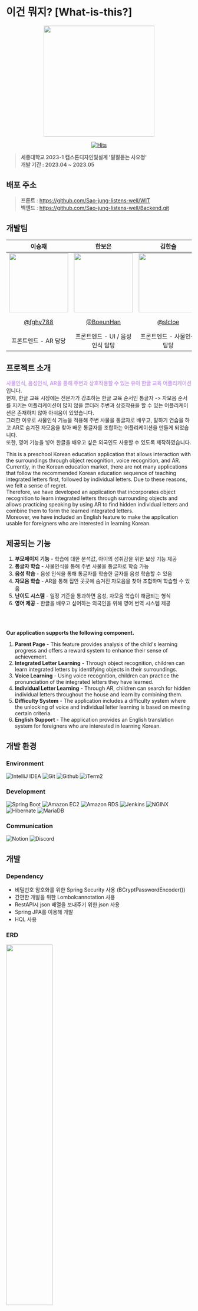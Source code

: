 # 이건 뭐지? [What-is-this?]

<div align="center">
<img width="300" src="https://github.com/Sao-jung-listens-well/WIT/blob/main/Assets/Resources/pumpkin_gold.PNG?raw=true">

[![Hits](https://hits.seeyoufarm.com/api/count/incr/badge.svg?url=https%3A%2F%2Fgithub.com%2FSao-jung-listens-well%2FBackend.git&count_bg=%23F8F981&title_bg=%23CBA0EB&icon=&icon_color=%23E7E7E7&title=hits&edge_flat=false)](https://hits.seeyoufarm.com)
</div>

> **세종대학교 2023-1 캡스톤디자인및설계 '말잘듣는 사오정'**
<br>**개발 기간 : 2023.04 ~ 2023.05**

## 배포 주소
> **프론트** : https://github.com/Sao-jung-listens-well/WIT <br>
> **백엔드** : https://github.com/Sao-jung-listens-well/Backend.git <br>

## 개발팀
|                                       이승재                                        |                                       한보은                                        |                                       김한슬                                       |                                       박성하                                       |                                                                               
|:--------------------------------------------------------------------------------:|:--------------------------------------------------------------------------------:|:-------------------------------------------------------------------------------:|:-------------------------------------------------------------------------------:|
| <img width="160px" src="https://avatars.githubusercontent.com/u/81508501?v=4" /> | <img width="160px" src="https://avatars.githubusercontent.com/u/81304917?v=4" /> | <img width="160px" src="https://avatars.githubusercontent.com/u/67732600?v=4"/> | <img width="160px" src="https://avatars.githubusercontent.com/u/67732143?v=4"/> |
|                      [@fghy788](https://github.com/fghy788)                      |                     [@BoeunHan](https://github.com/BoeunHan)                     |                      [@slcloe](https://github.com/slcloe)                       |                      [@www-castlehi-com](https://github.com/www-castlehi-com)                       |
|                                  프론트엔드 - AR 담당                                   |                               프론트엔드 - UI / 음성인식 담당                               |                                 프론트엔드 - 사물인식 담당                                 |                                     백엔드 담당                                      |

## 프로젝트 소개
<a style="color:#CBA0EB"><strong>사물인식, 음성인식, AR을 통해 주변과 상호작용할 수 있는 유아 한글 교육 어플리케이션</strong></a>입니다. <br>
현재, 한글 교육 시장에는 전문가가 강조하는 한글 교육 순서인 통글자 -> 자모음 순서를 지키는 어플리케이션이 많지 않을 뿐더러 주변과 상호작용을 할 수 있는 어플리케이션은 존재하지 않아 아쉬움이 있었습니다. <br>
그러한 이유로 사물인식 기능을 적용해 주변 사물을 통글자로 배우고, 말하기 연습을 하고 AR로 숨겨진 자모음을 찾아 배운 통글자를 조합하는 어플리케이션을 만들게 되었습니다. <br>
또한, 영어 기능을 넣어 한글을 배우고 싶은 외국인도 사용할 수 있도록 제작하였습니다.

This is a preschool Korean education application that allows interaction with the surroundings through object recognition, voice recognition, and AR. <br>
Currently, in the Korean education market, there are not many applications that follow the recommended Korean education sequence of teaching integrated letters first, followed by individual letters. Due to these reasons, we felt a sense of regret. <br>
Therefore, we have developed an application that incorporates object recognition to learn integrated letters through surrounding objects and allows practicing speaking by using AR to find hidden individual letters and combine them to form the learned integrated letters. <br>
Moreover, we have included an English feature to make the application usable for foreigners who are interested in learning Korean.

## 제공되는 기능
1. **부모페이지 기능** - 학습에 대한 분석값, 아이의 성취감을 위한 보상 기능 제공
2. **통글자 학습** - 사물인식을 통해 주변 사물을 통글자로 학습 가능
3. **음성 학습** - 음성 인식을 통해 통글자를 학습한 글자를 음성 학습할 수 있음
4. **자모음 학습** - AR을 통해 집안 곳곳에 숨겨진 자모음을 찾아 조합하며 학습할 수 있음
5. **난이도 시스템** - 일정 기준을 통과하면 음성, 자모음 학습이 해금되는 형식
6. **영어 제공** - 한글을 배우고 싶어하는 외국인을 위해 영어 번역 시스템 제공
<br>
<br>

**Our application supports the following component.**
1. **Parent Page** - This feature provides analysis of the child's learning progress and offers a reward system to enhance their sense of achievement.
2. **Integrated Letter Learning** - Through object recognition, children can learn integrated letters by identifying objects in their surroundings.
3. **Voice Learning** - Using voice recognition, children can practice the pronunciation of the integrated letters they have learned.
4. **Individual Letter Learning** - Through AR, children can search for hidden individual letters throughout the house and learn by combining them.
5. **Difficulty System** - The application includes a difficulty system where the unlocking of voice and individual letter learning is based on meeting certain criteria.
6. **English Support** - The application provides an English translation system for foreigners who are interested in learning Korean.

## 개발 환경

### Environment
![IntelliJ IDEA](https://img.shields.io/badge/IntelliJ%20IDEA-000000?style=for-the-badge&logo=IntelliJ%20IDEA&logoColor=white)
![Git](https://img.shields.io/badge/Git-F05032?style=for-the-badge&logo=Git&logoColor=white)
![Github](https://img.shields.io/badge/GitHub-181717?style=for-the-badge&logo=GitHub&logoColor=white)
![iTerm2](https://img.shields.io/badge/iTerm2-000000?style=for-the-badge&logo=iTerm2&logoColor=white)

### Development
![Spring Boot](https://img.shields.io/badge/Spring%20Boot-6DB33F?style=for-the-badge&logo=Spring%20Boot&logoColor=white)
![Amazon EC2](https://img.shields.io/badge/Amazon%20EC2-FF9900?style=for-the-badge&logo=Amazon%20EC2&logoColor=white)
![Amazon RDS](https://img.shields.io/badge/Amazon%20RDS-527FFF?style=for-the-badge&logo=Amazon%20RDS&logoColor=white)
![Jenkins](https://img.shields.io/badge/Jenkins-D24939?style=for-the-badge&logo=Jenkins&logoColor=white)
![NGINX](https://img.shields.io/badge/NGINX-009639?style=for-the-badge&logo=NGINX&logoColor=white) <br>
![Hibernate](https://img.shields.io/badge/Hibernate-59666C?style=for-the-badge&logo=Hibernate&logoColor=white)
![MariaDB](https://img.shields.io/badge/MariaDB-003545?style=for-the-badge&logo=MariaDB&logoColor=white)

### Communication
![Notion](https://img.shields.io/badge/Notion-000000?style=for-the-badge&logo=Notion&logoColor=white)
![Discord](https://img.shields.io/badge/Discord-5865F2?style=for-the-badge&logo=Discord&logoColor=white)

## 개발

### Dependency
- 비밀번호 암호화를 위한 Spring Security 사용 (BCryptPasswordEncoder())
- 간편한 개발을 위한 Lombok:annotation 사용
- RestAPI시 json 배열을 보내주기 위한 json 사용
- Spring JPA를 이용해 개발
- HQL 사용

### ERD
<img width="50%" src="https://user-images.githubusercontent.com/67732143/237047836-4ace6ae8-89dc-48db-8635-1912a91f3e6e.png"/>

### 프로젝트 구성
<img width="80%" src="https://user-images.githubusercontent.com/67732143/242218985-a5dbd919-a609-4c47-93dc-b1f8cdf0db08.jpg"/>

각 서비스 단에는 Transactional annotation을 이용하여 에러 발생 시 데이터베이스 복구 과정을 거침

#### Member
1. **Entity**
> 생일, 이름, 아이디, 비밀번호 저장
2. **Repository**
> CRUD, 아이디 조회
3. **Service, Controller**
> 회원가입, 로그인, 정보 업데이트, 회원탈퇴, 부모 페이지 로그인
4. **이외**
> LoginVo <br>
NoMemberException <br>
DuplicateMemberException <br>
CannotJoinException <br>
SecurityConfig

<br>
<br>

#### Word
1. **Entity**
> Member가 학습한 단어의 내용, 제공된 레벨, 성공한 레벨, 학습한 날짜
2. **Repository**
> CRUD, Member의 아이디로 조회, 제공된 레벨로 조회, 성공한 레벨로 조회, 학습한 날짜 기준 조회
3. **Service, Controller**
> 단어 학습, Member가 학습한 단어 모두 조회
4. **이외**
> LevelException <br>
NoWordException <br>
DateException

<br>
<br>

#### Analysis
1. **Entity**
> Member가 학습한 단어 개수, Member의 평균 난이도, Member의 Level당 성공률
2. **Repository**
> CRUD
3. **Service, Controller**
> 분석, 날짜 기준 분석, 평균 난이도 조회
4. **이외**
> LevelException <br>
NoAnalysisException <br>
DateException

<br>
<br>

#### Amends
1. **Entity**
> Member의 보상 내용, 목표 학습 단어 개수, 보상 수령까지 남은 학습 수
2. **Repository**
> CRUD
3. **Service, Controller**
> Amends 정보 input, Amends 정보 output, Amends 정보 리셋
4. **이외**
> LevelException <br>
NoAmendsException

<br>
<br>

### TDD
<img width="60%" src="https://user-images.githubusercontent.com/67732143/242228054-b1d80a02-5959-408b-8239-cf304125e947.jpg">

#### Member
1. **Repository**
> Create, Null Attribute, NotNull Attribute 테스트 <br>
> Read, 아이디 동일성, 비밀번호 동일성, 부모 비밀번호 동일성, 존재하지 않는 Member 조회 테스트 <br>
> Delete 테스트 <br>
> Update 테스트
2. **Service**
> CRUD 테스트 <br>
> 비밀번호 암호화, 부모 비밀번호 암호화 동일성 테스트 <br>
> 중복 아이디 회원가입 테스트 <br>
> 로그인 성공, 로그인 실패 (아이디, 비밀번호 각각), 부모 로그인 성공, 부모 로그인 실패 테스트 <br>
> 연관관계 Entity CRD (amends, analysis) 테스트
3. **Controller**
> 회원가입 성공, 회원가입 실패 테스트 <br>
> 로그인 성공, 로그인 실패 테스트 <br>
> 부모 로그인 성공 (amends, analysis 조회), 부모 로그인 실패 테스트

<br>
<br> 

#### Word
1. **Repository**
> Create, Null Attribute, NotNull Attribute 테스트 <br>
> Read, 존재하지 않는 Word 조회, 빈 Database 조회, Member Idx로 조회, 학습순서대로 조회, 난이도 기준 조회, 날짜 기준 조회, 기준 합성 조회 테스트 <br>
> Update 테스트 <br>
> Delete 테스트
2. **Service**
> CRUD 테스트 <br>
> 난이도 에러 테스트 <br>
> 레벨 조회 에러 테스트 <br>
> 날짜 조회 에러 테스트
3. **Controller**
> 단어 추가 테스트 <br>
> 단어 조회 테스트

<br>
<br>

#### Analysis
1. **Repository**
> Create, NotNull Attribute 테스트 <br>
> Read, 빈 Database 조회 테스트 <br>
> Update 테스트 <br>
> Delete 테스트
2. **Service**
> U 테스트 <br>
> 모든 단어 분석, 기간 분석 테스트 <br>
> 전체 학습 난이도 설정, 기간 학습 난이도 설정 테스트
3. **Controller**
> 전체 분석값, 기간 분석값 조회 테스트 <br>
> 난이도 조회 테스트

<br>
<br>

#### Amends
1. **Repository**
> Create, NotNull Attribute 테스트 <br>
> Read, 빈 Database 조회 테스트 <br>
> Update 테스트 <br>
> Delete 테스트
2. **Service**
> U 테스트 <br>
> Amends 조회 테스트
3. **Controller**
> 보상 조회 테스트 <br>
> 보상 입력 테스트 <br>
> 보상 재설정 테스트


## 배포

<img width="80%" src="https://user-images.githubusercontent.com/67732143/242211525-88d45540-d493-4f04-814b-ea2424da7ddc.jpg"/>

- 호스팅을 위한 AWS EC2 사용
- 클라우드 데이터베이스 접속을 위한 AWS RDS (Maria DB) 사용
- CI / CD를 위한 Jenkins 사용
- Github 코드를 이용하기 위한 Webhook 사용
- 무중단 배포를 위한 NGINX 사용 (Port : 8082, 8083)

> **프로필**
> 1. **real** - 내장 서버 사용 시 프로필 (application-real.properties)
> 2. **real1** - NGINX 사용 시 프로필 1 (application-real1.properties)
> 3. **real2** - NGINX 사용 시 프로필 2 (application-real2.properties)
> 
> ProfileController에서 프로필 판단 후 resources 연결

## 프로젝트 설치 방법
> git clone https://github.com/Sao-jung-listens-well/Backend.git

### 1. 개발 테스트 시
> src/main/resources에 존재하는 application.yml 사용 <br>
> localhost/h2-console 접속 후 데이터베이스 확인

### 2. 배포시 (AWS)
> src/main/resources에 application-real-db.properties 추가 <br>
> ssh 연결 후 지정 디렉토리에 application-real-db.properties 추가
```properties
#application-real-db.properties

spring.jpa.hibernate.ddl-auto=none
spring.jpa.show_sql=true

spring.datasource.hikari.jdbc-url=jdbc:mysql://[호스트]:[포트]/what-is-this
spring.datasource.hikari.username=[유저네임]
spring.datasource.hikari.password=[패스워드]
spring.datasource.hikari.driver-class-name=com.mysql.cj.jdbc.Driver
```
<br>

> ssh 연결 후 지정 디렉토리에 deploy.sh 추가 <br>
> 아래 deploy.sh는 NGINX가 연결되어 있다는 것을 전제로 합니다. <br>
> NGINX를 사용하지 않거나 다른 무중단 배포를 사용한다면 그에 맞게 바꾸셔야 합니다.
```shell
#!/bin/bash

REPOSITORY=[지정 디렉토리]

echo "> current profile"
REPONSE_CODE=$(curl -s -o /dev/null -w "%{http_code}" http://localhost/profile)
echo "> $RESPONSE_CODE"

if [ $RESPONSE_CODE -ge 400 ]
then
	CURRENT_PROFILE=real2
else
	CURRENT_PROFILE=$(curl -s http://localhost/profile)
fi

echo "> $CURRENT_PROFILE"

echo "> find pid activated"
if [ ${CURRENT_PROFILE} == real1 ]
then
        PREV_PORT=8082
else
        PREV_PORT=8083
fi
IDLE_PID=$(lsof -ti tcp:${PREV_PORT})

if [ -z ${IDLE_PID} ]
then
        echo "> There is no activated application"
else
        echo "> kill -15 $IDLE_PID"
fi

if [ ${CURRENT_PROFILE} == real1 ]
then
        IDLE_PROFILE=real2
        IDLE_PORT=8083
else
        IDLE_PROFILE=real1
        IDLE_PORT=8082
fi

echo "> Build file copy"
echo "> cp $REPOSITORY/zip/*.jar $REPOSITORY/"
sudo cp $REPOSITORY/zip/*.jar $REPOSITORY/

echo "> deploy new Application"
JAR_NAME=$(ls -tr $REPOSITORY/*.jar | tail -n 1)

echo "> JAR Name: $JAR_NAME"

echo "> add previlege"
sudo chmod +x $JAR_NAME

echo "> deploy $IDLE_PROFILE"
sudo fuser -k -n tcp $IDLE_PORT

sudo nohup java -jar \
	-Dspring.config.location=[지정 디렉토리]/application-real-db.properties,classpath:/application-$IDLE_PROFILE.properties \
        -Dspring.profiles.active=$IDLE_PROFILE \
        $JAR_NAME >> $REPOSITORY/nohup.out &

echo "> $IDLE_PROFILE Health Check"
echo "> curl -s http://localhost:$IDLE_PORT/profile"
sleep 10

for RETRY_COUNT in {1..10}
do
        RESPONSE=$(curl -s http://localhost:$IDLE_PORT/profile)
        UP_COUNT=$(echo ${RESPONSE} | grep 'real' | wc -l)

        if [ ${UP_COUNT} -ge 1 ]
        then
                echo "> Success Health check"
		break
	else
                echo "> Can't know Health check response or status is not UP"
                echo "> Health check: ${RESPONSE}"
        fi

	if [ $RETRY_COUNT -eq 10 ]
	then
		echo "> Fail to Health check"
		echo "> Not connect to Nginx and stop to deploy"
		exit 1
	fi

	echo "> Fail to connect to Health check. Retry... "
	sleep 10
done

echo "> Try to switch... "
sleep 10

echo "> Convert Port"
echo "set \$service_url http://127.0.0.1:${IDLE_PORT};" | sudo tee /etc/nginx/conf.d/service-url.inc

echo "> Nginx Reload"
sudo service nginx reload
```

## 버그
- 일부 자료형식에서 지정된 형식이 정해져있습니다. 사용하려는 Front 코드에서 이를 정확하게 맞추어야 합니다.
- 정보를 주고 받는 과정에서 고려되지 못한 exception이 있을 수 있습니다.

### 버그 수정 방법
1. 프로젝트를 fork합니다.
2. branch를 생성합니다.(```git checkout -b issue```)
3. 버그를 수정하고 커밋합니다.(```git commit -m 'Catch some Error'```)
4. branch를 push합니다. (```git push origin issue```)
5. Pull Request합니다.

## Contact
www.castlehi@gmail.com
